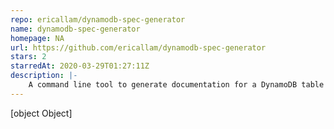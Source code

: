 ```yaml
---
repo: ericallam/dynamodb-spec-generator
name: dynamodb-spec-generator
homepage: NA
url: https://github.com/ericallam/dynamodb-spec-generator
stars: 2
starredAt: 2020-03-29T01:27:11Z
description: |-
    A command line tool to generate documentation for a DynamoDB table and its access patterns.
---
```


[object Object]
